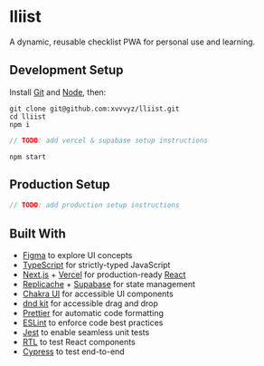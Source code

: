 # lliist

A dynamic, reusable checklist PWA for personal use and learning.

## Development Setup

Install [Git](https://git-scm.com/book/en/v2/Getting-Started-Installing-Git) and [Node](https://nodejs.org/en/download),
then:

```shell
git clone git@github.com:xvvvyz/lliist.git
cd lliist
npm i
```

```javascript
// TODO: add vercel & supabase setup instructions
```

```shell
npm start
```

## Production Setup

```javascript
// TODO: add production setup instructions
```

## Built With

- [Figma](https://www.figma.com) to explore UI concepts
- [TypeScript](https://www.typescriptlang.org) for strictly-typed JavaScript
- [Next.js](https://nextjs.org) + [Vercel](https://vercel.com) for production-ready [React](https://reactjs.org)
- [Replicache](https://replicache.dev) + [Supabase](https://supabase.com) for state management
- [Chakra UI](https://chakra-ui.com) for accessible UI components
- [dnd kit](https://dndkit.com) for accessible drag and drop
- [Prettier](https://prettier.io) for automatic code formatting
- [ESLint](https://eslint.org) to enforce code best practices
- [Jest](https://jestjs.io) to enable seamless unit tests
- [RTL](https://testing-library.com/docs/react-testing-library/intro/) to test React components
- [Cypress](https://www.cypress.io) to test end-to-end
